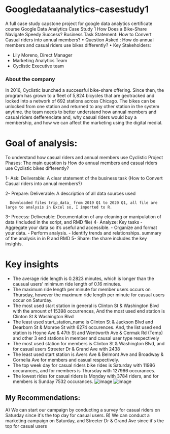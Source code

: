 # Googledataanalytics-casestudy1
A full case study capstone project for google data analytics certificate course
Google Data Analytics Case Study 1
How Does a Bike-Share Navigate Speedy Success?
Business Task Statement:
How to Convert Casual riders into annual members?
• Question Asked : How do annual members and casual riders use bikes differently?
• Key Stakeholders: 
- Lily Moreno,  Direct Manager
- Marketing Analytics Team
- Cyclistic Executive team
### About the company
In 2016, Cyclistic launched a successful bike-share offering. Since then, the program has grown to a fleet of 5,824 bicycles that are geotracked and locked into a network of 692 stations across Chicago. The bikes can be unlocked from one station and returned to any other station in the system anytime. the team needs to better understand how annual members and casual riders defferenciate and, why casual riders would buy a membership, and how we can affect the marketing using the digital medial. 
# Goal of analysis:
To understand how casual riders and annual members use Cyclistic 
Project Phases: The main question is How do annual members and casual riders use Cyclistic bikes differently?

1- Ask: Deliverable: A clear statement of the business task (How to Convert Casual riders into annual members?)

2- Prepare: Deliverable: A description of all data sources used

      Downloaded files trip_data_ from 2019 Q1 to 2020 Q1, all file are large to analysis in Excel so, I imported to R.
3- Process: Deliverable: Documentation of any cleaning or manipulation of data (Included in the script, and RMD file)
4- Analyze: Key tasks
    - Aggregate your data so it’s useful and accessible.
    - Organize and format your data. 
    - Perform analysis. 
    - Identify trends and relationships.
summary of the analysis in in R and RMD
5- Share: the share includes the key insights.
# Key insights
- The average ride length is 0.2823 minutes, which is longer than the causual users' minimum ride length of 0.16 minutes.
- The maximum ride length per minute for member users occurs on Thursday, however the maximum ride length per minute for casual users occur on Saturday. 
- The most used start station in general is Clinton St & Washington Blvd with the amount of 15398 occurrences, And the most used end station is Clinton St & Washington Blvd 
-  The least used start_station_name is Clinton St & Jackson Blvd and Dearborn St & Monroe St with  6274 occurences. And, the list used end station is Hoyne Ave & 47th St  and Wentworth Ave & Cermak Rd (Temp) and other 3 end stations in member and causal user type respectively
- The most used station for members is Clinton St & Washington Blvd, and for casual users Streeter Dr & Grand Ave with 2438
- The least used start station is Avers Ave & Belmont Ave and Broadway & Cornelia Ave for members and casual respectively.
-  The top week day for casual riders bike rides is Saturday with 11986 occurances, and for members is Thursday with 127966 occurances.
-  The lowest rides for casual riders is Monday with 3784 riders, and for members is Sunday 7532 occurances.
![image](https://github.com/user-attachments/assets/e5d578f6-d86c-4c76-9e45-2b7c442d2671)
![image](https://github.com/user-attachments/assets/c5e2ae52-5a4b-4442-a454-2f620ba57fed)


## My Recommendations: 
A) We can start our campaign by conducting a survey for casual riders on Saturday since it's the top day for casual users. 
B) We can conduct a marketing campaign on Saturday, and Streeter Dr & Grand Ave since it's the top for casual users 

